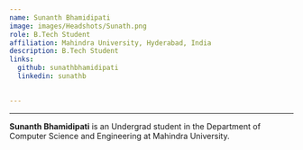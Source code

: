 ```yaml
---
name: Sunanth Bhamidipati
image: images/Headshots/Sunath.png
role: B.Tech Student
affiliation: Mahindra University, Hyderabad, India
description: B.Tech Student
links:
  github: sunathbhamidipati
  linkedin: sunathb
  

---
```

---

**Sunanth Bhamidipati** is an Undergrad student in the Department of Computer Science and Engineering at Mahindra University.
